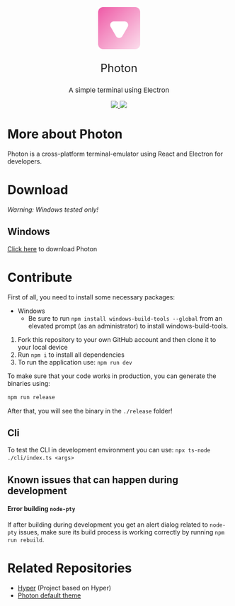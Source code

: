 <p align="center">
  <a aria-label="Photon logo" href="https://github.com/TeamDock/photon">
    <img height="95" src="https://raw.githubusercontent.com/TeamDock/photon/main/assets/icon.png">
  </a>

  <p align="center" style="font-size: 25px;" >Photon</p>

  <p align="center" style="font-size: 15px;" >A simple terminal using Electron</p>

  <div align="center">
    <a aria-label="badges" href="https://github.com/TeamDock/photon">
        <img height="22" src="https://img.shields.io/github/downloads/teamdock/photon/total?style=for-the-badge" />
        <img height="22" src="https://img.shields.io/github/package-json/v/teamdock/photon?style=for-the-badge" />
    </a>
  </div>
</p>

# More about Photon
Photon is a cross-platform terminal-emulator using React and Electron for developers.

# Download
*Warning: Windows tested only!*
## Windows
[Click here](https://github.com/TeamDock/photon/releases) to download Photon

# Contribute

First of all, you need to install some necessary packages: 
 * Windows
    * Be sure to run `npm install windows-build-tools --global` from an elevated prompt (as an administrator) to install windows-build-tools. 

1. Fork this repository to your own GitHub account and then clone it to your local device
2. Run `npm i` to install all dependencies
3. To run the application use: `npm run dev`
   
To make sure that your code works in production, you can generate the binaries using:

```bash
npm run release
```

After that, you will see the binary in the `./release` folder!

## Cli
To test the CLI in development environment you can use: `npx ts-node ./cli/index.ts <args>`


## Known issues that can happen during development

#### Error building `node-pty`

If after building during development you get an alert dialog related to `node-pty` issues,
make sure its build process is working correctly by running `npm run rebuild`.

# Related Repositories

- [Hyper](https://github.com/vercel/hyper) (Project based on Hyper)
- [Photon default theme](https://github.com/TeamDock/photon-default-theme)